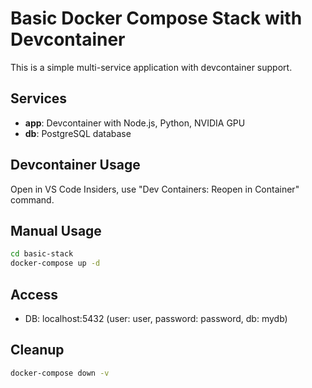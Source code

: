 # Basic Docker Compose Stack with Devcontainer

This is a simple multi-service application with devcontainer support.

## Services

- **app**: Devcontainer with Node.js, Python, NVIDIA GPU
- **db**: PostgreSQL database

## Devcontainer Usage

Open in VS Code Insiders, use "Dev Containers: Reopen in Container" command.

## Manual Usage

```bash
cd basic-stack
docker-compose up -d
```

## Access

- DB: localhost:5432 (user: user, password: password, db: mydb)

## Cleanup

```bash
docker-compose down -v
```
